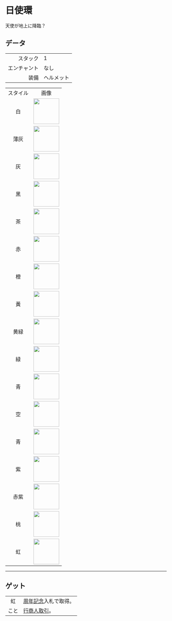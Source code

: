 # 日使環
天使が地上に降臨？

## データ
<table>
    <tr><td align="end">スタック</td><td>1</td></tr>
    <tr><td align="end">エンチャント</td><td>なし</td></tr>
    <tr><td align="end">装備</td><td>ヘルメット</td></tr>
</table>
<table>
    <tr><td align="center">スタイル</td><td align="center">画像</td></tr>
    <tr><td align="center">白</td><td><img src="https://i.imgur.com/ymQfXnG.png" height="80"/></td></tr>
    <tr><td align="center">薄灰</td><td><img src="https://i.imgur.com/xtX6NUT.png" height="80"/></td></tr>
    <tr><td align="center">灰</td><td><img src="https://i.imgur.com/Of2SjIo.png" height="80"/></td></tr>
    <tr><td align="center">黑</td><td><img src="https://i.imgur.com/VdtH3zZ.png" height="80"/></td></tr>
    <tr><td align="center">茶</td><td><img src="https://i.imgur.com/BErUa75.png" height="80"/></td></tr>
    <tr><td align="center">赤</td><td><img src="https://i.imgur.com/JmeounM.png" height="80"/></td></tr>
    <tr><td align="center">橙</td><td><img src="https://i.imgur.com/DwUteE9.png" height="80"/></td></tr>
    <tr><td align="center">黃</td><td><img src="https://i.imgur.com/3y9pSLb.png" height="80"/></td></tr>
    <tr><td align="center">黄緑</td><td><img src="https://i.imgur.com/d3FtHUw.png" height="80"/></td></tr>
    <tr><td align="center">緑</td><td><img src="https://i.imgur.com/YiFSuYG.png" height="80"/></td></tr>
    <tr><td align="center">青</td><td><img src="https://i.imgur.com/fQ9YVIy.png" height="80"/></td></tr>
    <tr><td align="center">空</td><td><img src="https://i.imgur.com/iJnP9zV.png" height="80"/></td></tr>
    <tr><td align="center">青</td><td><img src="https://i.imgur.com/gmsu4WY.png" height="80"/></td></tr>
    <tr><td align="center">紫</td><td><img src="https://i.imgur.com/lCPIDMI.png" height="80"/></td></tr>
    <tr><td align="center">赤紫</td><td><img src="https://i.imgur.com/pzs5wzJ.png" height="80"/></td></tr>
    <tr><td align="center">桃</td><td><img src="https://i.imgur.com/3v5X094.png" height="80"/></td></tr>
    <tr><td align="center">虹</td><td><img src="https://i.imgur.com/ojKGaam.gif" height="80"/></td></tr>
</table>

---

## ゲット
<table>
    <tr>
        <td align="center">虹</td>
        <td><a href="../feature/anniversary.md">周年記念</a>入札で取得。</td>
    </tr>
    <tr>
        <td align="center">こと</td>
        <td><a href="../feature/enhanced_wandering_trader.md">行商人取引</a>。</td>
    </tr>
</table>
